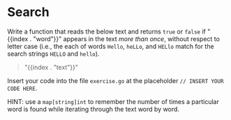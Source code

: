 # Search

Write a function that reads the below text and returns `true` or `false` if "{{index . "word"}}" appears in the text *more than once*, without respect to letter case (i.e., the each of words `Hello`, `heLLo`, and `HELlo` match for the search strings `HELLO` and `hello`).

> "{{index . "text"}}"

Insert your code into the file `exercise.go` at the placeholder `// INSERT YOUR CODE HERE`.

HINT: use a `map[string]int` to remember the number of times a particular word is found while iterating through the text word by word.
